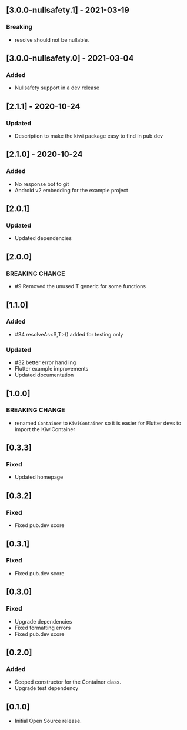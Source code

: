 ## [3.0.0-nullsafety.1] - 2021-03-19
### Breaking
- resolve should not be nullable.

## [3.0.0-nullsafety.0] - 2021-03-04
### Added
- Nullsafety support in a dev release

## [2.1.1] - 2020-10-24
### Updated
- Description to make the kiwi package easy to find in pub.dev

## [2.1.0] - 2020-10-24
### Added
- No response bot to git
- Android v2 embedding for the example project

## [2.0.1]
### Updated
- Updated dependencies

## [2.0.0]
### BREAKING CHANGE
- \#9 Removed the unused T generic for some functions

## [1.1.0]
### Added
- \#34 resolveAs<S,T>() added for testing only
### Updated
- \#32 better error handling
- Flutter example improvements
- Updated documentation

## [1.0.0]
### BREAKING CHANGE
- renamed `Container` to `KiwiContainer` so it is easier for Flutter devs to import the KiwiContainer

## [0.3.3]
### Fixed
- Updated homepage

## [0.3.2]
### Fixed
- Fixed pub.dev score

## [0.3.1]
### Fixed
- Fixed pub.dev score

## [0.3.0]
### Fixed
- Upgrade dependencies
- Fixed formatting errors
- Fixed pub.dev score

## [0.2.0]
### Added
- Scoped constructor for the Container class.
- Upgrade test dependency

## [0.1.0]
- Initial Open Source release.
